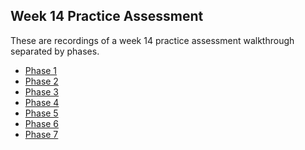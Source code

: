 ## Week 14 Practice Assessment

These are recordings of a week 14 practice assessment walkthrough separated by phases.

- [Phase 1][practice-assessment-pt1]
- [Phase 2][practice-assessment-pt2]
- [Phase 3][practice-assessment-pt3]
- [Phase 4][practice-assessment-pt4]
- [Phase 5][practice-assessment-pt5]
- [Phase 6][practice-assessment-pt6]
- [Phase 7][practice-assessment-pt7]

[practice-assessment-pt1]: https://vimeo.com/583134731/a4f4cadfc3
[practice-assessment-pt2]: https://vimeo.com/583135106/8a0836b321
[practice-assessment-pt3]: https://vimeo.com/583135433/5787cad2b8
[practice-assessment-pt4]: https://vimeo.com/583135711/497c0c2942
[practice-assessment-pt5]: https://vimeo.com/583135991/b3d4b0a914
[practice-assessment-pt6]: https://vimeo.com/573214985/f7ce2a7bae
[practice-assessment-pt7]: https://vimeo.com/573219465/a33615b605
